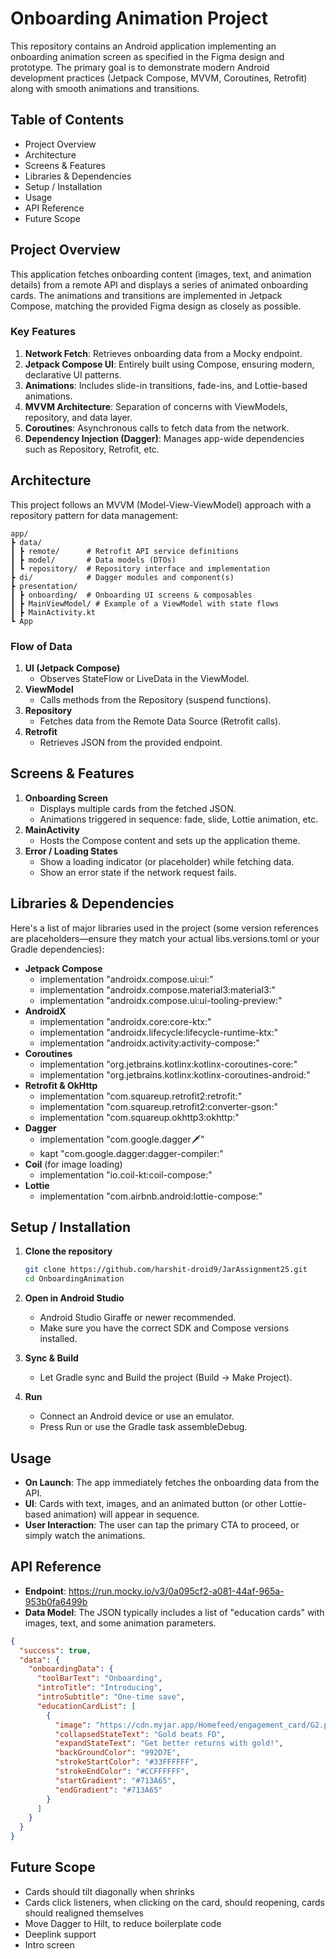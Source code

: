 # Onboarding Animation Project

This repository contains an Android application implementing an onboarding animation screen as specified in the Figma design and prototype. The primary goal is to demonstrate modern Android development practices (Jetpack Compose, MVVM, Coroutines, Retrofit) along with smooth animations and transitions.

## Table of Contents
- Project Overview
- Architecture
- Screens & Features
- Libraries & Dependencies
- Setup / Installation
- Usage
- API Reference
- Future Scope

## Project Overview

This application fetches onboarding content (images, text, and animation details) from a remote API and displays a series of animated onboarding cards. The animations and transitions are implemented in Jetpack Compose, matching the provided Figma design as closely as possible.

### Key Features

1. **Network Fetch**: Retrieves onboarding data from a Mocky endpoint.
2. **Jetpack Compose UI**: Entirely built using Compose, ensuring modern, declarative UI patterns.
3. **Animations**: Includes slide-in transitions, fade-ins, and Lottie-based animations.
4. **MVVM Architecture**: Separation of concerns with ViewModels, repository, and data layer.
5. **Coroutines**: Asynchronous calls to fetch data from the network.
6. **Dependency Injection (Dagger)**: Manages app-wide dependencies such as Repository, Retrofit, etc.

## Architecture

This project follows an MVVM (Model-View-ViewModel) approach with a repository pattern for data management:

```
app/
┣ data/
┃ ┣ remote/      # Retrofit API service definitions
┃ ┣ model/       # Data models (DTOs)
┃ ┗ repository/  # Repository interface and implementation
┣ di/            # Dagger modules and component(s)
┣ presentation/
┃ ┣ onboarding/  # Onboarding UI screens & composables
┃ ┣ MainViewModel/ # Example of a ViewModel with state flows
┃ ┣ MainActivity.kt
┗ App
```

### Flow of Data

1. **UI (Jetpack Compose)**
   - Observes StateFlow or LiveData in the ViewModel.
2. **ViewModel**
   - Calls methods from the Repository (suspend functions).
3. **Repository**
   - Fetches data from the Remote Data Source (Retrofit calls).
4. **Retrofit**
   - Retrieves JSON from the provided endpoint.

## Screens & Features

1. **Onboarding Screen**
   - Displays multiple cards from the fetched JSON.
   - Animations triggered in sequence: fade, slide, Lottie animation, etc.
2. **MainActivity**
   - Hosts the Compose content and sets up the application theme.
3. **Error / Loading States**
   - Show a loading indicator (or placeholder) while fetching data.
   - Show an error state if the network request fails.

## Libraries & Dependencies

Here's a list of major libraries used in the project (some version references are placeholders—ensure they match your actual libs.versions.toml or your Gradle dependencies):

- **Jetpack Compose**
  - implementation "androidx.compose.ui:ui:<version>"
  - implementation "androidx.compose.material3:material3:<version>"
  - implementation "androidx.compose.ui:ui-tooling-preview:<version>"
- **AndroidX**
  - implementation "androidx.core:core-ktx:<version>"
  - implementation "androidx.lifecycle:lifecycle-runtime-ktx:<version>"
  - implementation "androidx.activity:activity-compose:<version>"
- **Coroutines**
  - implementation "org.jetbrains.kotlinx:kotlinx-coroutines-core:<version>"
  - implementation "org.jetbrains.kotlinx:kotlinx-coroutines-android:<version>"
- **Retrofit & OkHttp**
  - implementation "com.squareup.retrofit2:retrofit:<version>"
  - implementation "com.squareup.retrofit2:converter-gson:<version>"
  - implementation "com.squareup.okhttp3:okhttp:<version>"
- **Dagger**
  - implementation "com.google.dagger:dagger:<version>"
  - kapt "com.google.dagger:dagger-compiler:<version>"
- **Coil** (for image loading)
  - implementation "io.coil-kt:coil-compose:<version>"
- **Lottie**
  - implementation "com.airbnb.android:lottie-compose:<version>"

## Setup / Installation

1. **Clone the repository**
   ```bash
   git clone https://github.com/harshit-droid9/JarAssignment25.git
   cd OnboardingAnimation
   ```

2. **Open in Android Studio**
   - Android Studio Giraffe or newer recommended.
   - Make sure you have the correct SDK and Compose versions installed.

3. **Sync & Build**
   - Let Gradle sync and Build the project (Build -> Make Project).

4. **Run**
   - Connect an Android device or use an emulator.
   - Press Run or use the Gradle task assembleDebug.

## Usage
- **On Launch**: The app immediately fetches the onboarding data from the API.
- **UI**: Cards with text, images, and an animated button (or other Lottie-based animation) will appear in sequence.
- **User Interaction**: The user can tap the primary CTA to proceed, or simply watch the animations.

## API Reference
- **Endpoint**: https://run.mocky.io/v3/0a095cf2-a081-44af-965a-953b0fa6499b
- **Data Model**: The JSON typically includes a list of "education cards" with images, text, and some animation parameters.

```json
{
  "success": true,
  "data": {
    "onboardingData": {
      "toolBarText": "Onboarding",
      "introTitle": "Introducing",
      "introSubtitle": "One-time save",
      "educationCardList": [
        {
          "image": "https://cdn.myjar.app/Homefeed/engagement_card/G2.png",
          "collapsedStateText": "Gold beats FD",
          "expandStateText": "Get better returns with gold!",
          "backGroundColor": "992D7E",
          "strokeStartColor": "#33FFFFFF",
          "strokeEndColor": "#CCFFFFFF",
          "startGradient": "#713A65",
          "endGradient": "#713A65"
        }
      ]
    }
  }
}
```

## Future Scope
- Cards should tilt diagonally when shrinks
- Cards click listeners, when clicking on the card, should reopening, cards should realigned themselves
- Move Dagger to Hilt, to reduce boilerplate code
- Deeplink support
- Intro screen
